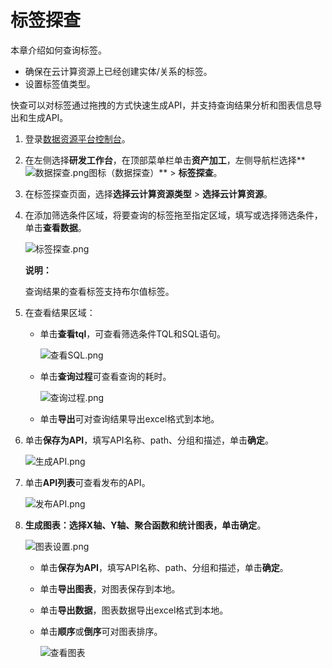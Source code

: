 # 标签探查

本章介绍如何查询标签。

-   确保在云计算资源上已经创建实体/关系的标签。
-   设置标签值类型。

快查可以对标签通过拖拽的方式快速生成API，并支持查询结果分析和图表信息导出和生成API。

1.  登录[数据资源平台控制台](https://dataq.console.aliyun.com)。

2.  在左侧选择**研发工作台**，在顶部菜单栏单击**资产加工**，左侧导航栏选择**![数据探查.png](https://static-aliyun-doc.oss-accelerate.aliyuncs.com/assets/img/zh-CN/9794259161/p268473.png)图标（数据探查）** \> **标签探查**。

3.  在标签探查页面，选择**选择云计算资源类型** \> **选择云计算资源**。

4.  在添加筛选条件区域，将要查询的标签拖至指定区域，填写或选择筛选条件，单击**查看数据**。

    ![标签探查.png](https://static-aliyun-doc.oss-accelerate.aliyuncs.com/assets/img/zh-CN/7799390161/p225480.png)

    **说明：**

    查询结果的查看标签支持布尔值标签。

5.  在查看结果区域：

    -   单击**查看tql**，可查看筛选条件TQL和SQL语句。

        ![查看SQL.png](https://static-aliyun-doc.oss-accelerate.aliyuncs.com/assets/img/zh-CN/3649390161/p225464.png)

    -   单击**查询过程**可查看查询的耗时。

        ![查询过程.png](https://static-aliyun-doc.oss-accelerate.aliyuncs.com/assets/img/zh-CN/3649390161/p225466.png)

    -   单击**导出**可对查询结果导出excel格式到本地。
6.  单击**保存为API**，填写API名称、path、分组和描述，单击**确定**。

    ![生成API.png](https://static-aliyun-doc.oss-accelerate.aliyuncs.com/assets/img/zh-CN/3649390161/p225469.png)

7.  单击**API列表**可查看发布的API。

    ![发布API.png](https://static-aliyun-doc.oss-accelerate.aliyuncs.com/assets/img/zh-CN/3649390161/p225470.png)

8.  **生成图表：**选择X轴、Y轴、聚合函数和统计图表，单击**确定**。

    ![图表设置.png](https://static-aliyun-doc.oss-accelerate.aliyuncs.com/assets/img/zh-CN/3649390161/p225474.png)

    -   单击**保存为API**，填写API名称、path、分组和描述，单击**确定**。
    -   单击**导出图表**，对图表保存到本地。
    -   单击**导出数据**，图表数据导出excel格式到本地。
    -   单击**顺序**或**倒序**可对图表排序。

        ![查看图表](https://static-aliyun-doc.oss-accelerate.aliyuncs.com/assets/img/zh-CN/3649390161/p225472.png)


